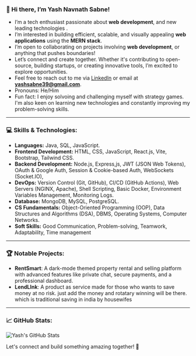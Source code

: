 ### 👋 Hi there, I’m Yash Navnath Sabne!

-  I’m a tech enthusiast passionate about **web development**, and new leading technologies .
-  I’m interested in building efficient, scalable, and visually appealing **web applications** using the **MERN stack**.
-  I’m open to collaborating on projects involving **web development**, or anything that pushes boundaries!
-  Let’s connect and create together. Whether it's contributing to open-source, building startups, or creating innovative tools, I’m excited to explore opportunities.
-  Feel free to reach out to me via [LinkedIn](https://www.linkedin.com/in/yash-sabne-77239b287/) or email at **yashsabne39@gmail.com**.
-  Pronouns: He/Him
-  Fun fact: I enjoy solvoing and challenging myself with strategy games. I'm also keen on learning new technologies and constantly improving my problem-solving skills.

---

### 💻 Skills & Technologies:
- **Languages:** Java, SQL, JavaScript.
- **Frontend Development:** HTML, CSS, JavaScript, React.js, Vite, Bootstrap, Tailwind CSS.
- **Backend Development:** Node.js, Express,js, JWT (JSON Web Tokens), OAuth & Google Auth, Session & Cookie-based Auth, WebSockets  (Socket.IO),
- **DevOps:** Version Control (Git, GitHub), CI/CD (GitHub Actions), Web Servers (NGINX, Apache), Shell Scripting, Basic Docker, Environment Variables Management, Monitoring Logs.
- **Database:** MongoDB, MySQL, PostgreSQL.
- **CS Fundamentals:** Object-Oriented Programming (OOP), Data Structures and Algorithms (DSA), DBMS, Operating Systems, Computer Networks.
- **Soft Skills:** Good Communication, Problem-solving, Teamwork, Adaptability, Time management

---

### 🏆 Notable Projects:
- **RentSmart**: A dark-mode themed property rental and selling platform with advanced features like private chat, secure payments, and a professional dashboard.
- **LendLInk**: A product as service made for those who wants to save money at no risk. just add the money and rotatary winning will be there. which is traditional saving in india by housewifes


---

### 📈 GitHub Stats:
![Yash's GitHub Stats](https://github-readme-stats.vercel.app/api?username=yashsabne&show_icons=true&theme=radical)

Let's connect and build something amazing together! 🚀
